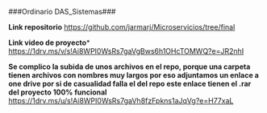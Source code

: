 ###Ordinario DAS_Sistemas###

**Link repositorio**
https://github.com/jarmarj/Microservicios/tree/final

**Link video de proyecto***
https://1drv.ms/v/s!Ai8WPI0WsRs7gaVgBws6h1OHcTOMWQ?e=JR2nhI

**Se complico la subida de unos archivos en el repo, porque una carpeta tienen archivos con nombres muy largos por eso adjuntamos un enlace a one drive por si de casualidad falla el del repo este enlace tienen el .rar del proyecto 100% funcional**
https://1drv.ms/u/s!Ai8WPI0WsRs7gaVh8fzFpkns1aJqVg?e=H77xaL
